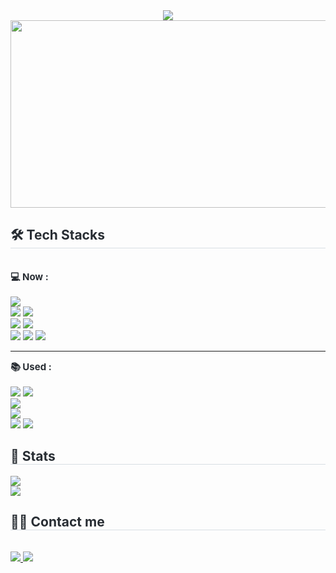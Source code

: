 <div align= "center">
    <img src="https://capsule-render.vercel.app/api?type=waving&color=0:ffb69f,100:e16973&height=180&text=Hello,%20I'm%20Dayun&animation=&fontColor=ffffff&fontSize=50" />
    <a href="https://github.com/devxb/gitanimals">
        <img
          src="https://render.gitanimals.org/farms/dyun23"
          width="600"
          height="300"
        />
    </a>
</div>
<!--     <div style="text-align: left;"> 
    <h2 style="border-bottom: 1px solid #d8dee4; color: #282d33;"> Introduce </h2>  
    <div style="font-weight: 700; font-size: 15px; text-align: left; color: #282d33;"> Hi </div> 
    </div> -->
    <div style="text-align: left;">
    <h2 style="border-bottom: 1px solid #d8dee4; color: #282d33;"> 🛠️ Tech Stacks </h2> <br> 
    <div style="margin: ; text-align: left;" "text-align: left;"> 
        <div style="font-weight: 700; font-size: 15px; text-align: left; color: #282d33;"> 💻 Now :</div><br>
        <img src="https://img.shields.io/badge/Java-ED8B00?style=for-the-badge&logo=openjdk&logoColor=white">
        <br>
        <img src="https://img.shields.io/badge/Spring Boot-6DB33F?style=for-the-badge&logo=Spring Boot&logoColor=white">
        <img src="https://img.shields.io/badge/Spring Security-6DB33F?style=for-the-badge&logo=Spring Security&logoColor=white"><br>
        <img src="https://img.shields.io/badge/MariaDB-003545?style=for-the-badge&logo=MariaDB&logoColor=white">
        <img src="https://img.shields.io/badge/MySQL-4479A1?style=for-the-badge&logo=MySQL&logoColor=white">
        <br>
<!--         <img src="https://img.shields.io/badge/Git-F05032?style=for-the-badge&logo=Git&logoColor=white"> -->
        <img src="https://img.shields.io/badge/Github-181717?style=for-the-badge&logo=Github&logoColor=white">
        <img src="https://img.shields.io/badge/Notion-%23000000.svg?style=for-the-badge&logo=notion&logoColor=white">
<!--         <img src="https://img.shields.io/badge/Slack-4A154B?style=for-the-badge&logo=Slack&logoColor=white"> -->
      <img src="https://img.shields.io/badge/Discord-5865F2?style=for-the-badge&logo=Discord&logoColor=white"> 
        <hr>
        <div style="font-weight: 700; font-size: 15px; text-align: left; color: #282d33;"> 📚 Used :</div><br>
<!--         <img src="https://img.shields.io/badge/python-3670A0?style=for-the-badge&logo=python&logoColor=ffdd54"> -->
        <img src="https://img.shields.io/badge/javascript-%23323330.svg?style=for-the-badge&logo=javascript&logoColor=%23F7DF1E">
<!--         <img src="https://img.shields.io/badge/react-%2320232a.svg?style=for-the-badge&logo=react&logoColor=%2361DAFB"> -->
        <img src="https://img.shields.io/badge/Vue.js-35495E?style=for-the-badge&logo=vue.js&logoColor=4FC08D"><br>
        <img src="https://img.shields.io/badge/Android (Java)-34A853?style=for-the-badge&logo=Android&logoColor=white"><br>
        <img src="https://img.shields.io/badge/Firebase-FFCA28?style=for-the-badge&logo=Firebase&logoColor=white"><br>
        <img src="https://img.shields.io/badge/Amazon%20EC2-FF9900?style=for-the-badge&logo=Amazon%20EC2&logoColor=white">
        <img src="https://img.shields.io/badge/docker-%230db7ed.svg?style=for-the-badge&logo=docker&logoColor=white">
<!--         <img src="https://img.shields.io/badge/Jenkins-D24939?style=for-the-badge&logo=Jenkins&logoColor=white"> -->
<!--         <img src="https://img.shields.io/badge/Prometheus-E6522C?style=for-the-badge&logo=Prometheus&logoColor=white"> -->
<!--         <img src="https://img.shields.io/badge/grafana-%23F46800.svg?style=for-the-badge&logo=grafana&logoColor=white"> -->
        </div>
    </div>
    <div style="text-align: left;"> 
        <h2 style="border-bottom: 1px solid #d8dee4; color: #282d33;"> 🏅 Stats </h2> 
        <div style="text-align: left;">
            <img src="https://github-readme-stats.vercel.app/api?username=dyun23&count_private=true&bg_color=60,ffb69f,de758b&title_color=ffffff&text_color=ffffff"/><br>
            <img src="https://github-readme-stats.vercel.app/api/top-langs/?username=dyun23&count_private=true&show_icons=true&layout=compact&bg_color=60,ffb69f,de758b&title_color=ffffff&text_color=ffffff"/> 
        </div> 
    </div>
        <div style="text-align: left;">
    <h2 style="border-bottom: 1px solid #d8dee4; color: #282d33;"> 🧑‍💻 Contact me </h2> <br> 
    <div style="text-align: left;"> 
        <a href=https://velog.io/@dyun23> <img src="https://img.shields.io/badge/Velog-20C997?style=for-the-badge&logo=Velog&logoColor=white&link=https://velog.io/@dyun23"> </a>
        <a href=mailto:ozsally0201@gmail.com> <img src="https://img.shields.io/badge/Gmail-EA4335?style=for-the-badge&logo=Gmail&logoColor=white&link=mailto:ozsally0201@gmail.com"> </a>
          </div>  <br> 
    <div style="text-align: left;">  </div> 
    </div>
